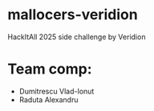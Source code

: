 # mallocers-veridion
HackItAll 2025 side challenge by Veridion

# Team comp:
- Dumitrescu Vlad-Ionut
- Raduta Alexandru
